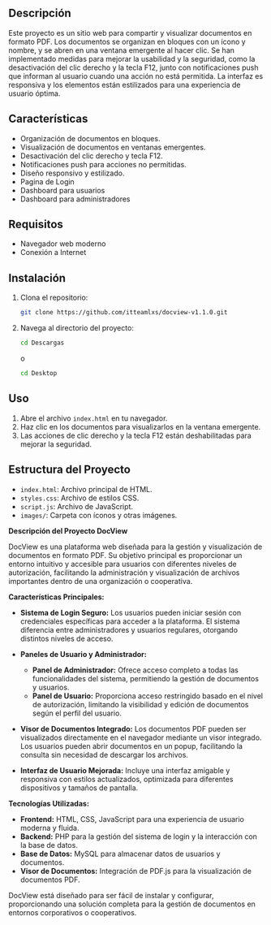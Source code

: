 ## Descripción

Este proyecto es un sitio web para compartir y visualizar documentos en formato PDF. Los documentos se organizan en bloques con un ícono y nombre, y se abren en una ventana emergente al hacer clic. Se han implementado medidas para mejorar la usabilidad y la seguridad, como la desactivación del clic derecho y la tecla F12, junto con notificaciones push que informan al usuario cuando una acción no está permitida. La interfaz es responsiva y los elementos están estilizados para una experiencia de usuario óptima.

## Características

- Organización de documentos en bloques.
- Visualización de documentos en ventanas emergentes.
- Desactivación del clic derecho y tecla F12.
- Notificaciones push para acciones no permitidas.
- Diseño responsivo y estilizado.
- Pagina de Login
- Dashboard para usuarios
- Dashboard para administradores

## Requisitos

- Navegador web moderno
- Conexión a Internet

## Instalación

1. Clona el repositorio:
    ```sh
    git clone https://github.com/itteamlxs/docview-v1.1.0.git
    ```
2. Navega al directorio del proyecto:
    ```sh
    cd Descargas
    ```
    o

    ```sh
    cd Desktop
    ```

## Uso

1. Abre el archivo `index.html` en tu navegador.
2. Haz clic en los documentos para visualizarlos en la ventana emergente.
3. Las acciones de clic derecho y la tecla F12 están deshabilitadas para mejorar la seguridad.

## Estructura del Proyecto

- `index.html`: Archivo principal de HTML.
- `styles.css`: Archivo de estilos CSS.
- `script.js`: Archivo de JavaScript.
- `images/`: Carpeta con íconos y otras imágenes.
  
**Descripción del Proyecto DocView**

DocView es una plataforma web diseñada para la gestión y visualización de documentos en formato PDF. Su objetivo principal es proporcionar un entorno intuitivo y accesible para usuarios con diferentes niveles de autorización, facilitando la administración y visualización de archivos importantes dentro de una organización o cooperativa.

**Características Principales:**

- **Sistema de Login Seguro:** Los usuarios pueden iniciar sesión con credenciales específicas para acceder a la plataforma. El sistema diferencia entre administradores y usuarios regulares, otorgando distintos niveles de acceso.
  
- **Paneles de Usuario y Administrador:** 
  - **Panel de Administrador:** Ofrece acceso completo a todas las funcionalidades del sistema, permitiendo la gestión de documentos y usuarios.
  - **Panel de Usuario:** Proporciona acceso restringido basado en el nivel de autorización, limitando la visibilidad y edición de documentos según el perfil del usuario.

- **Visor de Documentos Integrado:** Los documentos PDF pueden ser visualizados directamente en el navegador mediante un visor integrado. Los usuarios pueden abrir documentos en un popup, facilitando la consulta sin necesidad de descargar los archivos.

- **Interfaz de Usuario Mejorada:** Incluye una interfaz amigable y responsiva con estilos actualizados, optimizada para diferentes dispositivos y tamaños de pantalla.

**Tecnologías Utilizadas:**

- **Frontend:** HTML, CSS, JavaScript para una experiencia de usuario moderna y fluida.
- **Backend:** PHP para la gestión del sistema de login y la interacción con la base de datos.
- **Base de Datos:** MySQL para almacenar datos de usuarios y documentos.
- **Visor de Documentos:** Integración de PDF.js para la visualización de documentos PDF.

DocView está diseñado para ser fácil de instalar y configurar, proporcionando una solución completa para la gestión de documentos en entornos corporativos o cooperativos.
